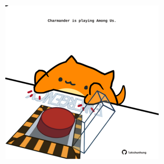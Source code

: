 <!-- built at 28/07/2024, 05:00:44 UTC -->
<p align="center">
  <img width="500" height="500" src="./ReadmeImage.svg">
</p>
